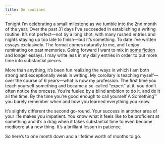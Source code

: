```yaml
---
title: On routines
---
```


Tonight I’m celebrating a small milestone as we tumble into the 2nd month of the
year. Over the past 31 days I’ve succeeded in establishing a writing routine.
It’s not perfect—not by a long shot, with many rushed entries and nights staying
up too late to finish—but it’s something. To date I’ve written essays
exclusively. The format comes naturally to me, and I enjoy ruminating on past
memories. Going forward I want to mix in [some
fiction](https://medium.com/@michaelrfowler/free-62c8d8d9bc4a#.mv6ljv3dg) and
longer essays. I may write less in my daily entries in order to put more time
into substantial pieces.

More than anything, it’s been fun realizing the ways in which I am both strong
and exceptionally weak in writing. My corollary is teaching myself—over the
course of 6 years—what is now my profession. The first time you teach yourself
something and became a so-called “expert” at it, you don’t often notice the
process. You’re fueled by a blind ambition to do it, and do it all the time. By
the time you’re good enough to call yourself A Something™ you barely remember
when and how you learned everything you know.

It’s slightly different the second go-round. Your success in another area of
your life makes you impatient. You know what it feels like to be proficient at
something and it’s a drag when it takes substantial time to even become mediocre
at a new thing. It’s a brilliant lesson in patience.

So here’s to one month down and a lifetime worth of months to go.